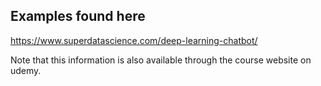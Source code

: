 ## Examples found here
https://www.superdatascience.com/deep-learning-chatbot/

Note that this information is also available through the course website on udemy.